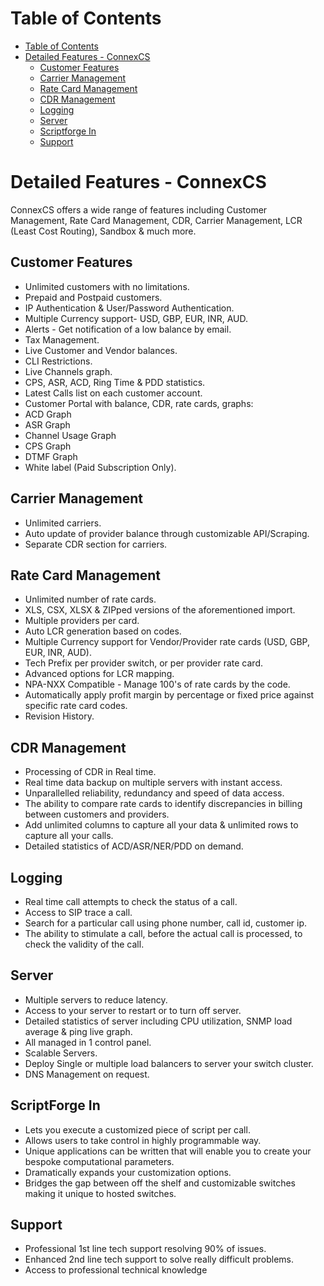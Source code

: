 # Table of Contents

* [Table of Contents](#table-of-contents)
* [Detailed Features - ConnexCS](#detailed-features-connexcs)
    * [Customer Features](#customer-features)
    * [Carrier Management](#carrier-management)
    * [Rate Card Management](#rate-card-management)
    * [CDR Management](#cdr-management)
    * [Logging](#logging)
    * [Server](#server)
    * [Scriptforge In](#scriptforge-in)
    * [Support](#support)


# Detailed Features - ConnexCS
ConnexCS offers a wide range of features including Customer Management, Rate Card Management, CDR, Carrier Management, LCR (Least Cost Routing), Sandbox & much more.

## Customer Features
* Unlimited customers with no limitations.
* Prepaid and Postpaid customers.
* IP Authentication & User/Password Authentication.
* Multiple Currency support- USD, GBP, EUR, INR, AUD.
* Alerts - Get notification of a low balance by email.
* Tax Management.
* Live Customer and Vendor balances.
* CLI Restrictions.
* Live Channels graph.
* CPS, ASR, ACD, Ring Time & PDD statistics.
* Latest Calls list on each customer account.
* Customer Portal with balance, CDR, rate cards, graphs:
* ACD Graph
* ASR Graph
* Channel Usage Graph
* CPS Graph
* DTMF Graph
* White label (Paid Subscription Only).

## Carrier Management
* Unlimited carriers.
* Auto update of provider balance through customizable API/Scraping.
* Separate CDR section for carriers.

## Rate Card Management
* Unlimited number of rate cards.
* XLS, CSX, XLSX & ZIPped versions of the aforementioned import.
* Multiple providers per card.
* Auto LCR generation based on codes.
* Multiple Currency support for Vendor/Provider rate cards (USD, GBP, EUR, INR, AUD).
* Tech Prefix per provider switch, or per provider rate card.
* Advanced options for LCR mapping.
* NPA-NXX Compatible - Manage 100's of rate cards by the code.
* Automatically apply profit margin by percentage or fixed price against specific rate card codes.
* Revision History.

## CDR Management
* Processing of CDR in Real time.
* Real time data backup on multiple servers with instant access.
* Unparallelled reliability, redundancy and speed of data access.
* The ability to compare rate cards to identify discrepancies in billing between customers and providers.
* Add unlimited columns to capture all your data & unlimited rows to capture all your calls.
* Detailed statistics of ACD/ASR/NER/PDD on demand.

## Logging
* Real time call attempts to check the status of a call.
* Access to SIP trace a call.
* Search for a particular call using phone number, call id, customer ip.
* The ability to stimulate a call, before the actual call is processed, to check the validity of the call.

## Server
* Multiple servers to reduce latency.
* Access to your server to restart or to turn off server.
* Detailed statistics of server including CPU utilization, SNMP load average & ping live graph.
* All managed in 1 control panel.
* Scalable Servers.
* Deploy Single or multiple load balancers to server your switch cluster.
* DNS Management on request.

## ScriptForge In
* Lets you execute a customized piece of script per call.
* Allows users to take control in highly programmable way.
* Unique applications can be written that will enable you to create your bespoke computational parameters.
* Dramatically expands your customization options.
* Bridges the gap between off the shelf and customizable switches making it unique to hosted switches. 

## Support
* Professional 1st line tech support resolving 90% of issues.
* Enhanced 2nd line tech support to solve really difficult problems.
* Access to professional technical knowledge
